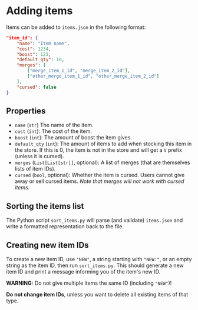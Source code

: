 # Adding items

Items can be added to `items.json` in the following format:

```json
"item_id": {
    "name": "Item name",
    "cost": 1234,
    "boost": 123,
    "default_qty": 10,
    "merges": [
        ["merge_item_1_id", "merge_item_2_id"],
        ["other_merge_item_1_id", "other_merge_item_2_id"]
    ],
    "cursed": false
}
```

## Properties

 - `name` (`str`) The name of the item.
 - `cost` (`int`): The cost of the item.
 - `boost` (`int`): The amount of boost the item gives.
 - `default_qty` (`int`): The amount of items to add when stocking this item
    in the store. If this is 0, the item is not in the store and will get a `V`
    prefix (unless it is cursed).
 - `merges` (`List[List[str]]`, optional): A list of merges (that are
    themselves lists of item IDs).
 - `cursed` (`bool`, optional): Whether the item is cursed. Users cannot give
    away or sell cursed items. *Note that merges will not work with cursed
    items.*

## Sorting the items list

The Python script `sort_items.py` will parse (and validate) `items.json` and
write a formatted representation back to the file.

## Creating new item IDs

To create a new item ID, use `"NEW"`, a string starting with `"NEW:"`,
or an empty string as the item ID, then run `sort_items.py`. This should
generate a new item ID and print a message informing you of the item's new ID.

**WARNING:** Do not give multiple items the same ID (including `"NEW"`)!

**Do not change item IDs**, unless you want to delete all existing items of
that type.
